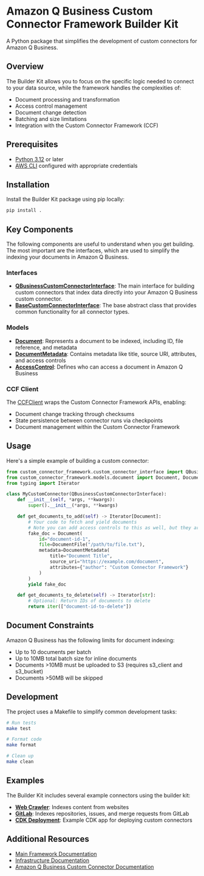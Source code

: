 # Amazon Q Business Custom Connector Framework Builder Kit

A Python package that simplifies the development of custom connectors for Amazon Q Business.

## Overview

The Builder Kit allows you to focus on the specific logic needed to connect to your data source, while the framework handles the complexities of:

- Document processing and transformation
- Access control management
- Document change detection
- Batching and size limitations
- Integration with the Custom Connector Framework (CCF)

## Prerequisites

- [Python 3.12](https://www.python.org/downloads/) or later
- [AWS CLI](https://docs.aws.amazon.com/cli/latest/userguide/getting-started-install.html) configured with appropriate credentials

## Installation

Install the Builder Kit package using pip locally:

```bash
pip install .
```

## Key Components
The following components are useful to understand when you get building. The most important are the interfaces, which are used to simplify the indexing your documents in Amazon Q Business.

### Interfaces

- **[QBusinessCustomConnectorInterface](./src/custom_connector_framework/custom_connector_interface.py)**: The main interface for building custom connectors that index data directly into your Amazon Q Business custom connector.
- **[BaseCustomConnectorInterface](./src/custom_connector_framework/base_custom_connector_interfaces.py)**: The base abstract class that provides common functionality for all connector types.

### Models

- **[Document](./src/custom_connector_framework/models/document.py)**: Represents a document to be indexed, including ID, file reference, and metadata
- **[DocumentMetadata](./src/custom_connector_framework/models/document.py)**: Contains metadata like title, source URI, attributes, and access controls
- **[AccessControl](./src/custom_connector_framework/models/qbusiness.py)**: Defines who can access a document in Amazon Q Business

### CCF Client

The [CCFClient](./src/custom_connector_framework/ccf_client.py) wraps the Custom Connector Framework APIs, enabling:

- Document change tracking through checksums
- State persistence between connector runs via checkpoints
- Document management within the Custom Connector Framework

## Usage

Here's a simple example of building a custom connector:

```python
from custom_connector_framework.custom_connector_interface import QBusinessCustomConnectorInterface
from custom_connector_framework.models.document import Document, DocumentFile, DocumentMetadata
from typing import Iterator

class MyCustomConnector(QBusinessCustomConnectorInterface):
    def __init__(self, *args, **kwargs):
        super().__init__(*args, **kwargs)

    def get_documents_to_add(self) -> Iterator[Document]:
        # Your code to fetch and yield documents
        # Note you can add access controls to this as well, but they are optional. 
        fake_doc = Document(
            id="document-id-1",
            file=DocumentFile("/path/to/file.txt"),
            metadata=DocumentMetadata(
                title="Document Title",
                source_uri="https://example.com/document",
                attributes={"author": "Custom Connector Framework"}
            )
        )
        yield fake_doc

    def get_documents_to_delete(self) -> Iterator[str]:
        # Optional: Return IDs of documents to delete
        return iter(["document-id-to-delete"])
```

## Document Constraints

Amazon Q Business has the following limits for document indexing:

- Up to 10 documents per batch
- Up to 10MB total batch size for inline documents
- Documents >10MB must be uploaded to S3 (requires s3_client and s3_bucket)
- Documents >50MB will be skipped

## Development

The project uses a Makefile to simplify common development tasks:

```bash
# Run tests
make test

# Format code
make format

# Clean up
make clean
```

## Examples

The Builder Kit includes several example connectors using the builder kit:

- **[Web Crawler](./examples/web_crawler/)**: Indexes content from websites
- **[GitLab](./examples/gitlab/)**: Indexes repositories, issues, and merge requests from GitLab
- **[CDK Deployment](./examples/cdk/)**: Example CDK app for deploying custom connectors

## Additional Resources

- [Main Framework Documentation](../README.md)
- [Infrastructure Documentation](../custom-connector-framework-infrastructure/README.md)
- [Amazon Q Business Custom Connector Documentation](https://docs.aws.amazon.com/amazonq/latest/qbusiness-ug/custom-connector.html)
